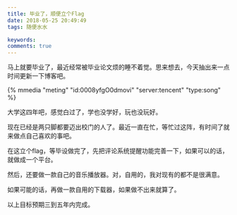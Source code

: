 ```yaml
---
title: 毕业了，顺便立个Flag
date: 2018-05-25 20:49:49
tags: 随便水水

keywords: 
comments: true
---
```


马上就要毕业了，最近经常被毕业论文烦的睡不着觉。思来想去，今天抽出来一点时间更新一下博客吧。

<!-- more -->

{% mmedia "meting" "id:0008yfgO0dmovi" "server:tencent" "type:song" %}

大学这四年吧，感觉白过了，学也没学好，玩也没玩好。

现在已经是两只脚都要迈出校门的人了。最近一直在忙，等忙过这阵，有时间了就来做点自己喜欢的事吧。

在这立个flag，等毕设做完了，先把评论系统提醒功能完善一下，如果可以的话，就做成一个平台。

然后，还要做一款自己的音乐播放器。对，自用的，我对现有的都不是很满意。

如果可能的话，再做一款自用的下载器，如果做不出来就算了。

以上目标预期三到五年内完成。